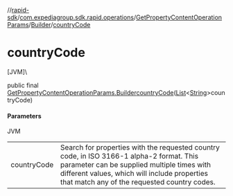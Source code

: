 //[rapid-sdk](../../../../index.md)/[com.expediagroup.sdk.rapid.operations](../../index.md)/[GetPropertyContentOperationParams](../index.md)/[Builder](index.md)/[countryCode](country-code.md)

# countryCode

[JVM]\

public final [GetPropertyContentOperationParams.Builder](index.md)[countryCode](country-code.md)([List](https://docs.oracle.com/javase/8/docs/api/java/util/List.html)&lt;[String](https://docs.oracle.com/javase/8/docs/api/java/lang/String.html)&gt;countryCode)

#### Parameters

JVM

| | |
|---|---|
| countryCode | Search for properties with the requested country code, in ISO 3166-1 alpha-2 format. This parameter can be supplied multiple times with different values, which will include properties that match any of the requested country codes. |
